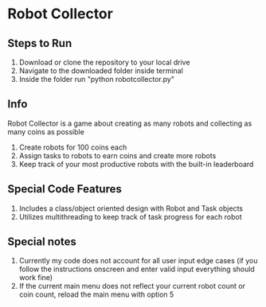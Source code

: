 # Robot Collector

## Steps to Run
1. Download or clone the repository to your local drive
2. Navigate to the downloaded folder inside terminal
3. Inside the folder run "python robotcollector.py"

## Info
Robot Collector is a game about creating as many robots and collecting as many coins as possible
1. Create robots for 100 coins each
2. Assign tasks to robots to earn coins and create more robots
3. Keep track of your most productive robots with the built-in leaderboard


## Special Code Features
1. Includes a class/object oriented design with Robot and Task objects
2. Utilizes multithreading to keep track of task progress for each robot


## Special notes
1. Currently my code does not account for all user input edge cases (if you follow the instructions onscreen and enter valid input everything should work fine)
2. If the current main menu does not reflect your current robot count or coin count, reload the main menu with option 5
